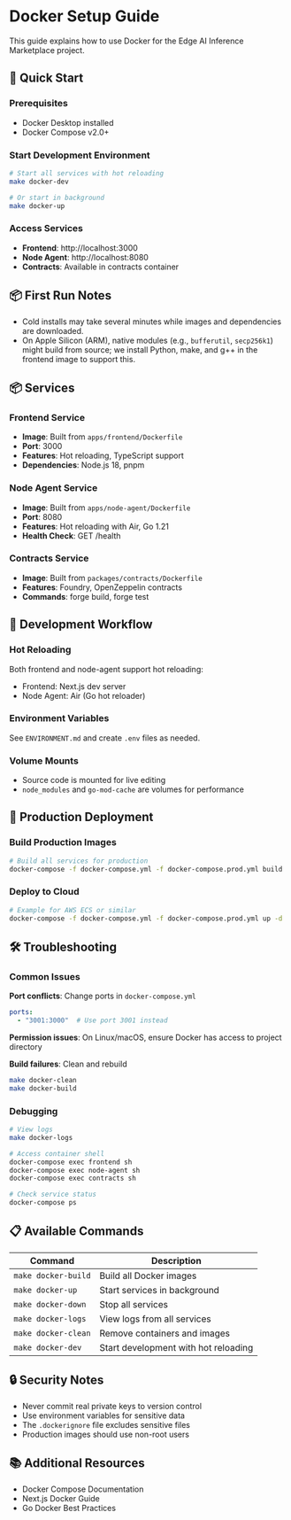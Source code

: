 # Docker Setup Guide

This guide explains how to use Docker for the Edge AI Inference Marketplace project.

## 🐳 Quick Start

### Prerequisites
- Docker Desktop installed
- Docker Compose v2.0+

### Start Development Environment
```bash
# Start all services with hot reloading
make docker-dev

# Or start in background
make docker-up
```

### Access Services
- **Frontend**: http://localhost:3000
- **Node Agent**: http://localhost:8080
- **Contracts**: Available in contracts container

## 📦 First Run Notes
- Cold installs may take several minutes while images and dependencies are downloaded.
- On Apple Silicon (ARM), native modules (e.g., `bufferutil`, `secp256k1`) might build from source; we install Python, make, and g++ in the frontend image to support this.

## 📦 Services

### Frontend Service
- **Image**: Built from `apps/frontend/Dockerfile`
- **Port**: 3000
- **Features**: Hot reloading, TypeScript support
- **Dependencies**: Node.js 18, pnpm

### Node Agent Service
- **Image**: Built from `apps/node-agent/Dockerfile`
- **Port**: 8080
- **Features**: Hot reloading with Air, Go 1.21
- **Health Check**: GET /health

### Contracts Service
- **Image**: Built from `packages/contracts/Dockerfile`
- **Features**: Foundry, OpenZeppelin contracts
- **Commands**: forge build, forge test

## 🔧 Development Workflow

### Hot Reloading
Both frontend and node-agent support hot reloading:
- Frontend: Next.js dev server
- Node Agent: Air (Go hot reloader)

### Environment Variables
See `ENVIRONMENT.md` and create `.env` files as needed.

### Volume Mounts
- Source code is mounted for live editing
- `node_modules` and `go-mod-cache` are volumes for performance

## 🚀 Production Deployment

### Build Production Images
```bash
# Build all services for production
docker-compose -f docker-compose.yml -f docker-compose.prod.yml build
```

### Deploy to Cloud
```bash
# Example for AWS ECS or similar
docker-compose -f docker-compose.yml -f docker-compose.prod.yml up -d
```

## 🛠️ Troubleshooting

### Common Issues

**Port conflicts**: Change ports in `docker-compose.yml`
```yaml
ports:
  - "3001:3000"  # Use port 3001 instead
```

**Permission issues**: On Linux/macOS, ensure Docker has access to project directory

**Build failures**: Clean and rebuild
```bash
make docker-clean
make docker-build
```

### Debugging
```bash
# View logs
make docker-logs

# Access container shell
docker-compose exec frontend sh
docker-compose exec node-agent sh
docker-compose exec contracts sh

# Check service status
docker-compose ps
```

## 📋 Available Commands

| Command | Description |
|---------|-------------|
| `make docker-build` | Build all Docker images |
| `make docker-up` | Start services in background |
| `make docker-down` | Stop all services |
| `make docker-logs` | View logs from all services |
| `make docker-clean` | Remove containers and images |
| `make docker-dev` | Start development with hot reloading |

## 🔒 Security Notes

- Never commit real private keys to version control
- Use environment variables for sensitive data
- The `.dockerignore` file excludes sensitive files
- Production images should use non-root users

## 📚 Additional Resources

- Docker Compose Documentation
- Next.js Docker Guide
- Go Docker Best Practices

